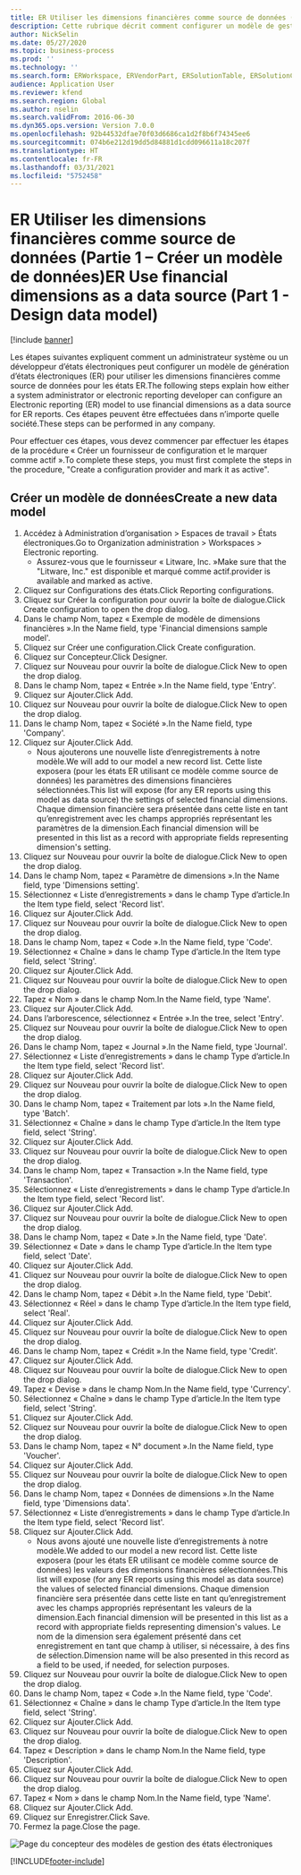 ```yaml
---
title: ER Utiliser les dimensions financières comme source de données (Partie 1 – Créer un modèle de données)
description: Cette rubrique décrit comment configurer un modèle de gestion des états électroniques pour utiliser les dimensions financières comme source de données pour les rapports de gestion des états électroniques. (Partie 1)
author: NickSelin
ms.date: 05/27/2020
ms.topic: business-process
ms.prod: ''
ms.technology: ''
ms.search.form: ERWorkspace, ERVendorPart, ERSolutionTable, ERSolutionCreateDropDialog, ERDataModelDesigner, ERDataModelContentsItemCreationDialog
audience: Application User
ms.reviewer: kfend
ms.search.region: Global
ms.author: nselin
ms.search.validFrom: 2016-06-30
ms.dyn365.ops.version: Version 7.0.0
ms.openlocfilehash: 92b44532dfae70f03d6686ca1d2f8b6f74345ee6
ms.sourcegitcommit: 074b6e212d19dd5d84881d1cdd096611a18c207f
ms.translationtype: HT
ms.contentlocale: fr-FR
ms.lasthandoff: 03/31/2021
ms.locfileid: "5752458"
---
```

# <a name="er-use-financial-dimensions-as-a-data-source-part-1---design-data-model"></a><span data-ttu-id="b1b1d-104">ER Utiliser les dimensions financières comme source de données (Partie 1 – Créer un modèle de données)</span><span class="sxs-lookup"><span data-stu-id="b1b1d-104">ER Use financial dimensions as a data source (Part 1 - Design data model)</span></span>

[!include [banner](../../includes/banner.md)]

<span data-ttu-id="b1b1d-105">Les étapes suivantes expliquent comment un administrateur système ou un développeur d’états électroniques peut configurer un modèle de génération d’états électroniques (ER) pour utiliser les dimensions financières comme source de données pour les états ER.</span><span class="sxs-lookup"><span data-stu-id="b1b1d-105">The following steps explain how either a system administrator or electronic reporting developer can configure an Electronic reporting (ER) model to use financial dimensions as a data source for ER reports.</span></span> <span data-ttu-id="b1b1d-106">Ces étapes peuvent être effectuées dans n’importe quelle société.</span><span class="sxs-lookup"><span data-stu-id="b1b1d-106">These steps can be performed in any company.</span></span>

<span data-ttu-id="b1b1d-107">Pour effectuer ces étapes, vous devez commencer par effectuer les étapes de la procédure « Créer un fournisseur de configuration et le marquer comme actif ».</span><span class="sxs-lookup"><span data-stu-id="b1b1d-107">To complete these steps, you must first complete the steps in the procedure, "Create a configuration provider and mark it as active".</span></span>


## <a name="create-a-new-data-model"></a><span data-ttu-id="b1b1d-108">Créer un modèle de données</span><span class="sxs-lookup"><span data-stu-id="b1b1d-108">Create a new data model</span></span>
1. <span data-ttu-id="b1b1d-109">Accédez à Administration d’organisation > Espaces de travail > États électroniques.</span><span class="sxs-lookup"><span data-stu-id="b1b1d-109">Go to Organization administration > Workspaces > Electronic reporting.</span></span>
    * <span data-ttu-id="b1b1d-110">Assurez-vous que le fournisseur « Litware, Inc. »</span><span class="sxs-lookup"><span data-stu-id="b1b1d-110">Make sure that the "Litware, Inc."</span></span> <span data-ttu-id="b1b1d-111">est disponible et marqué comme actif.</span><span class="sxs-lookup"><span data-stu-id="b1b1d-111">provider is available and marked as active.</span></span>  
2. <span data-ttu-id="b1b1d-112">Cliquez sur Configurations des états.</span><span class="sxs-lookup"><span data-stu-id="b1b1d-112">Click Reporting configurations.</span></span>
3. <span data-ttu-id="b1b1d-113">Cliquez sur Créer la configuration pour ouvrir la boîte de dialogue.</span><span class="sxs-lookup"><span data-stu-id="b1b1d-113">Click Create configuration to open the drop dialog.</span></span>
4. <span data-ttu-id="b1b1d-114">Dans le champ Nom, tapez « Exemple de modèle de dimensions financières ».</span><span class="sxs-lookup"><span data-stu-id="b1b1d-114">In the Name field, type 'Financial dimensions sample model'.</span></span>
5. <span data-ttu-id="b1b1d-115">Cliquez sur Créer une configuration.</span><span class="sxs-lookup"><span data-stu-id="b1b1d-115">Click Create configuration.</span></span>
6. <span data-ttu-id="b1b1d-116">Cliquez sur Concepteur.</span><span class="sxs-lookup"><span data-stu-id="b1b1d-116">Click Designer.</span></span>
7. <span data-ttu-id="b1b1d-117">Cliquez sur Nouveau pour ouvrir la boîte de dialogue.</span><span class="sxs-lookup"><span data-stu-id="b1b1d-117">Click New to open the drop dialog.</span></span>
8. <span data-ttu-id="b1b1d-118">Dans le champ Nom, tapez « Entrée ».</span><span class="sxs-lookup"><span data-stu-id="b1b1d-118">In the Name field, type 'Entry'.</span></span>
9. <span data-ttu-id="b1b1d-119">Cliquez sur Ajouter.</span><span class="sxs-lookup"><span data-stu-id="b1b1d-119">Click Add.</span></span>
10. <span data-ttu-id="b1b1d-120">Cliquez sur Nouveau pour ouvrir la boîte de dialogue.</span><span class="sxs-lookup"><span data-stu-id="b1b1d-120">Click New to open the drop dialog.</span></span>
11. <span data-ttu-id="b1b1d-121">Dans le champ Nom, tapez « Société ».</span><span class="sxs-lookup"><span data-stu-id="b1b1d-121">In the Name field, type 'Company'.</span></span>
12. <span data-ttu-id="b1b1d-122">Cliquez sur Ajouter.</span><span class="sxs-lookup"><span data-stu-id="b1b1d-122">Click Add.</span></span>
    * <span data-ttu-id="b1b1d-123">Nous ajouterons une nouvelle liste d’enregistrements à notre modèle.</span><span class="sxs-lookup"><span data-stu-id="b1b1d-123">We will add to our model a new record list.</span></span> <span data-ttu-id="b1b1d-124">Cette liste exposera (pour les états ER utilisant ce modèle comme source de données) les paramètres des dimensions financières sélectionnées.</span><span class="sxs-lookup"><span data-stu-id="b1b1d-124">This list will expose (for any ER reports using this model as data source) the settings of selected financial dimensions.</span></span> <span data-ttu-id="b1b1d-125">Chaque dimension financière sera présentée dans cette liste en tant qu’enregistrement avec les champs appropriés représentant les paramètres de la dimension.</span><span class="sxs-lookup"><span data-stu-id="b1b1d-125">Each financial dimension will be presented in this list as a record with appropriate fields representing dimension's setting.</span></span>  
13. <span data-ttu-id="b1b1d-126">Cliquez sur Nouveau pour ouvrir la boîte de dialogue.</span><span class="sxs-lookup"><span data-stu-id="b1b1d-126">Click New to open the drop dialog.</span></span>
14. <span data-ttu-id="b1b1d-127">Dans le champ Nom, tapez « Paramètre de dimensions ».</span><span class="sxs-lookup"><span data-stu-id="b1b1d-127">In the Name field, type 'Dimensions setting'.</span></span>
15. <span data-ttu-id="b1b1d-128">Sélectionnez « Liste d’enregistrements » dans le champ Type d’article.</span><span class="sxs-lookup"><span data-stu-id="b1b1d-128">In the Item type field, select 'Record list'.</span></span>
16. <span data-ttu-id="b1b1d-129">Cliquez sur Ajouter.</span><span class="sxs-lookup"><span data-stu-id="b1b1d-129">Click Add.</span></span>
17. <span data-ttu-id="b1b1d-130">Cliquez sur Nouveau pour ouvrir la boîte de dialogue.</span><span class="sxs-lookup"><span data-stu-id="b1b1d-130">Click New to open the drop dialog.</span></span>
18. <span data-ttu-id="b1b1d-131">Dans le champ Nom, tapez « Code ».</span><span class="sxs-lookup"><span data-stu-id="b1b1d-131">In the Name field, type 'Code'.</span></span>
19. <span data-ttu-id="b1b1d-132">Sélectionnez « Chaîne » dans le champ Type d’article.</span><span class="sxs-lookup"><span data-stu-id="b1b1d-132">In the Item type field, select 'String'.</span></span>
20. <span data-ttu-id="b1b1d-133">Cliquez sur Ajouter.</span><span class="sxs-lookup"><span data-stu-id="b1b1d-133">Click Add.</span></span>
21. <span data-ttu-id="b1b1d-134">Cliquez sur Nouveau pour ouvrir la boîte de dialogue.</span><span class="sxs-lookup"><span data-stu-id="b1b1d-134">Click New to open the drop dialog.</span></span>
22. <span data-ttu-id="b1b1d-135">Tapez « Nom » dans le champ Nom.</span><span class="sxs-lookup"><span data-stu-id="b1b1d-135">In the Name field, type 'Name'.</span></span>
23. <span data-ttu-id="b1b1d-136">Cliquez sur Ajouter.</span><span class="sxs-lookup"><span data-stu-id="b1b1d-136">Click Add.</span></span>
24. <span data-ttu-id="b1b1d-137">Dans l’arborescence, sélectionnez « Entrée ».</span><span class="sxs-lookup"><span data-stu-id="b1b1d-137">In the tree, select 'Entry'.</span></span>
25. <span data-ttu-id="b1b1d-138">Cliquez sur Nouveau pour ouvrir la boîte de dialogue.</span><span class="sxs-lookup"><span data-stu-id="b1b1d-138">Click New to open the drop dialog.</span></span>
26. <span data-ttu-id="b1b1d-139">Dans le champ Nom, tapez « Journal ».</span><span class="sxs-lookup"><span data-stu-id="b1b1d-139">In the Name field, type 'Journal'.</span></span>
27. <span data-ttu-id="b1b1d-140">Sélectionnez « Liste d’enregistrements » dans le champ Type d’article.</span><span class="sxs-lookup"><span data-stu-id="b1b1d-140">In the Item type field, select 'Record list'.</span></span>
28. <span data-ttu-id="b1b1d-141">Cliquez sur Ajouter.</span><span class="sxs-lookup"><span data-stu-id="b1b1d-141">Click Add.</span></span>
29. <span data-ttu-id="b1b1d-142">Cliquez sur Nouveau pour ouvrir la boîte de dialogue.</span><span class="sxs-lookup"><span data-stu-id="b1b1d-142">Click New to open the drop dialog.</span></span>
30. <span data-ttu-id="b1b1d-143">Dans le champ Nom, tapez « Traitement par lots ».</span><span class="sxs-lookup"><span data-stu-id="b1b1d-143">In the Name field, type 'Batch'.</span></span>
31. <span data-ttu-id="b1b1d-144">Sélectionnez « Chaîne » dans le champ Type d’article.</span><span class="sxs-lookup"><span data-stu-id="b1b1d-144">In the Item type field, select 'String'.</span></span>
32. <span data-ttu-id="b1b1d-145">Cliquez sur Ajouter.</span><span class="sxs-lookup"><span data-stu-id="b1b1d-145">Click Add.</span></span>
33. <span data-ttu-id="b1b1d-146">Cliquez sur Nouveau pour ouvrir la boîte de dialogue.</span><span class="sxs-lookup"><span data-stu-id="b1b1d-146">Click New to open the drop dialog.</span></span>
34. <span data-ttu-id="b1b1d-147">Dans le champ Nom, tapez « Transaction ».</span><span class="sxs-lookup"><span data-stu-id="b1b1d-147">In the Name field, type 'Transaction'.</span></span>
35. <span data-ttu-id="b1b1d-148">Sélectionnez « Liste d’enregistrements » dans le champ Type d’article.</span><span class="sxs-lookup"><span data-stu-id="b1b1d-148">In the Item type field, select 'Record list'.</span></span>
36. <span data-ttu-id="b1b1d-149">Cliquez sur Ajouter.</span><span class="sxs-lookup"><span data-stu-id="b1b1d-149">Click Add.</span></span>
37. <span data-ttu-id="b1b1d-150">Cliquez sur Nouveau pour ouvrir la boîte de dialogue.</span><span class="sxs-lookup"><span data-stu-id="b1b1d-150">Click New to open the drop dialog.</span></span>
38. <span data-ttu-id="b1b1d-151">Dans le champ Nom, tapez « Date ».</span><span class="sxs-lookup"><span data-stu-id="b1b1d-151">In the Name field, type 'Date'.</span></span>
39. <span data-ttu-id="b1b1d-152">Sélectionnez « Date » dans le champ Type d’article.</span><span class="sxs-lookup"><span data-stu-id="b1b1d-152">In the Item type field, select 'Date'.</span></span>
40. <span data-ttu-id="b1b1d-153">Cliquez sur Ajouter.</span><span class="sxs-lookup"><span data-stu-id="b1b1d-153">Click Add.</span></span>
41. <span data-ttu-id="b1b1d-154">Cliquez sur Nouveau pour ouvrir la boîte de dialogue.</span><span class="sxs-lookup"><span data-stu-id="b1b1d-154">Click New to open the drop dialog.</span></span>
42. <span data-ttu-id="b1b1d-155">Dans le champ Nom, tapez « Débit ».</span><span class="sxs-lookup"><span data-stu-id="b1b1d-155">In the Name field, type 'Debit'.</span></span>
43. <span data-ttu-id="b1b1d-156">Sélectionnez « Réel » dans le champ Type d’article.</span><span class="sxs-lookup"><span data-stu-id="b1b1d-156">In the Item type field, select 'Real'.</span></span>
44. <span data-ttu-id="b1b1d-157">Cliquez sur Ajouter.</span><span class="sxs-lookup"><span data-stu-id="b1b1d-157">Click Add.</span></span>
45. <span data-ttu-id="b1b1d-158">Cliquez sur Nouveau pour ouvrir la boîte de dialogue.</span><span class="sxs-lookup"><span data-stu-id="b1b1d-158">Click New to open the drop dialog.</span></span>
46. <span data-ttu-id="b1b1d-159">Dans le champ Nom, tapez « Crédit ».</span><span class="sxs-lookup"><span data-stu-id="b1b1d-159">In the Name field, type 'Credit'.</span></span>
47. <span data-ttu-id="b1b1d-160">Cliquez sur Ajouter.</span><span class="sxs-lookup"><span data-stu-id="b1b1d-160">Click Add.</span></span>
48. <span data-ttu-id="b1b1d-161">Cliquez sur Nouveau pour ouvrir la boîte de dialogue.</span><span class="sxs-lookup"><span data-stu-id="b1b1d-161">Click New to open the drop dialog.</span></span>
49. <span data-ttu-id="b1b1d-162">Tapez « Devise » dans le champ Nom.</span><span class="sxs-lookup"><span data-stu-id="b1b1d-162">In the Name field, type 'Currency'.</span></span>
50. <span data-ttu-id="b1b1d-163">Sélectionnez « Chaîne » dans le champ Type d’article.</span><span class="sxs-lookup"><span data-stu-id="b1b1d-163">In the Item type field, select 'String'.</span></span>
51. <span data-ttu-id="b1b1d-164">Cliquez sur Ajouter.</span><span class="sxs-lookup"><span data-stu-id="b1b1d-164">Click Add.</span></span>
52. <span data-ttu-id="b1b1d-165">Cliquez sur Nouveau pour ouvrir la boîte de dialogue.</span><span class="sxs-lookup"><span data-stu-id="b1b1d-165">Click New to open the drop dialog.</span></span>
53. <span data-ttu-id="b1b1d-166">Dans le champ Nom, tapez « N° document ».</span><span class="sxs-lookup"><span data-stu-id="b1b1d-166">In the Name field, type 'Voucher'.</span></span>
54. <span data-ttu-id="b1b1d-167">Cliquez sur Ajouter.</span><span class="sxs-lookup"><span data-stu-id="b1b1d-167">Click Add.</span></span>
55. <span data-ttu-id="b1b1d-168">Cliquez sur Nouveau pour ouvrir la boîte de dialogue.</span><span class="sxs-lookup"><span data-stu-id="b1b1d-168">Click New to open the drop dialog.</span></span>
56. <span data-ttu-id="b1b1d-169">Dans le champ Nom, tapez « Données de dimensions ».</span><span class="sxs-lookup"><span data-stu-id="b1b1d-169">In the Name field, type 'Dimensions data'.</span></span>
57. <span data-ttu-id="b1b1d-170">Sélectionnez « Liste d’enregistrements » dans le champ Type d’article.</span><span class="sxs-lookup"><span data-stu-id="b1b1d-170">In the Item type field, select 'Record list'.</span></span>
58. <span data-ttu-id="b1b1d-171">Cliquez sur Ajouter.</span><span class="sxs-lookup"><span data-stu-id="b1b1d-171">Click Add.</span></span>
    * <span data-ttu-id="b1b1d-172">Nous avons ajouté une nouvelle liste d’enregistrements à notre modèle.</span><span class="sxs-lookup"><span data-stu-id="b1b1d-172">We added to our model a new record list.</span></span> <span data-ttu-id="b1b1d-173">Cette liste exposera (pour les états ER utilisant ce modèle comme source de données) les valeurs des dimensions financières sélectionnées.</span><span class="sxs-lookup"><span data-stu-id="b1b1d-173">This list will expose (for any ER reports using this model as data source) the values of selected financial dimensions.</span></span> <span data-ttu-id="b1b1d-174">Chaque dimension financière sera présentée dans cette liste en tant qu’enregistrement avec les champs appropriés représentant les valeurs de la dimension.</span><span class="sxs-lookup"><span data-stu-id="b1b1d-174">Each financial dimension will be presented in this list as a record with appropriate fields representing dimension's values.</span></span> <span data-ttu-id="b1b1d-175">Le nom de la dimension sera également présenté dans cet enregistrement en tant que champ à utiliser, si nécessaire, à des fins de sélection.</span><span class="sxs-lookup"><span data-stu-id="b1b1d-175">Dimension name will be also presented in this record as a field to be used, if needed, for selection purposes.</span></span>  
59. <span data-ttu-id="b1b1d-176">Cliquez sur Nouveau pour ouvrir la boîte de dialogue.</span><span class="sxs-lookup"><span data-stu-id="b1b1d-176">Click New to open the drop dialog.</span></span>
60. <span data-ttu-id="b1b1d-177">Dans le champ Nom, tapez « Code ».</span><span class="sxs-lookup"><span data-stu-id="b1b1d-177">In the Name field, type 'Code'.</span></span>
61. <span data-ttu-id="b1b1d-178">Sélectionnez « Chaîne » dans le champ Type d’article.</span><span class="sxs-lookup"><span data-stu-id="b1b1d-178">In the Item type field, select 'String'.</span></span>
62. <span data-ttu-id="b1b1d-179">Cliquez sur Ajouter.</span><span class="sxs-lookup"><span data-stu-id="b1b1d-179">Click Add.</span></span>
63. <span data-ttu-id="b1b1d-180">Cliquez sur Nouveau pour ouvrir la boîte de dialogue.</span><span class="sxs-lookup"><span data-stu-id="b1b1d-180">Click New to open the drop dialog.</span></span>
64. <span data-ttu-id="b1b1d-181">Tapez « Description » dans le champ Nom.</span><span class="sxs-lookup"><span data-stu-id="b1b1d-181">In the Name field, type 'Description'.</span></span>
65. <span data-ttu-id="b1b1d-182">Cliquez sur Ajouter.</span><span class="sxs-lookup"><span data-stu-id="b1b1d-182">Click Add.</span></span>
66. <span data-ttu-id="b1b1d-183">Cliquez sur Nouveau pour ouvrir la boîte de dialogue.</span><span class="sxs-lookup"><span data-stu-id="b1b1d-183">Click New to open the drop dialog.</span></span>
67. <span data-ttu-id="b1b1d-184">Tapez « Nom » dans le champ Nom.</span><span class="sxs-lookup"><span data-stu-id="b1b1d-184">In the Name field, type 'Name'.</span></span>
68. <span data-ttu-id="b1b1d-185">Cliquez sur Ajouter.</span><span class="sxs-lookup"><span data-stu-id="b1b1d-185">Click Add.</span></span>
69. <span data-ttu-id="b1b1d-186">Cliquez sur Enregistrer.</span><span class="sxs-lookup"><span data-stu-id="b1b1d-186">Click Save.</span></span>
70. <span data-ttu-id="b1b1d-187">Fermez la page.</span><span class="sxs-lookup"><span data-stu-id="b1b1d-187">Close the page.</span></span>

![Page du concepteur des modèles de gestion des états électroniques](../media/er-financial-dimensions-guides-data-model.png)



[!INCLUDE[footer-include](../../../../includes/footer-banner.md)]